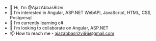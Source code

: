 - 👋 Hi, I’m @AjazAbbasRizvi
- 👀 I’m interested in Angular, ASP.NET WebAPI, JavaScript, HTML, CSS, Postgresql
- 🌱 I’m currently learning c#
- 💞️ I’m looking to collaborate on Angular, ASP.NET
- 📫 How to reach me - ajazabbasrizvi96@gmail.com

<!---
AjazAbbasRizvi/AjazAbbasRizvi is a ✨ special ✨ repository because its `README.md` (this file) appears on your GitHub profile.
You can click the Preview link to take a look at your changes.
--->

